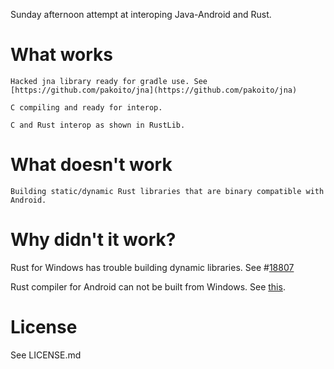 Sunday afternoon attempt at interoping Java-Android and Rust.

What works
==========

    Hacked jna library ready for gradle use. See [https://github.com/pakoito/jna](https://github.com/pakoito/jna)

    C compiling and ready for interop.

    C and Rust interop as shown in RustLib.

What doesn't work
==========

    Building static/dynamic Rust libraries that are binary compatible with Android.

Why didn't it work?
==========

Rust for Windows has trouble building dynamic libraries. See #[18807](https://github.com/rust-lang/rust/issues/18807)

Rust compiler for Android can not be built from Windows. See [this](https://github.com/rust-lang/rust-wiki-backup/blob/master/Doc-building-for-android.md).


License
==========

See LICENSE.md